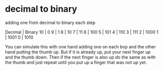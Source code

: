 # decimal to binary

adding one from decimal to binary each step

Decimal | Binary
10 | 0
9 | 1
8 | 10
7 | 11
6 | 100
5 | 101
4 | 110
3 | 111
2 | 1000
1 | 1001
0 | 1010

You can simulate this with one hand adding one on each bop and the other hand putting the thumb up. But if it is already up, put your next finger up and the thumb down. Then if the next finger is also up do the same as with the thumb and just repeat until you put up a finger that was not up yet.
